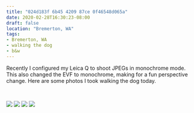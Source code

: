 ```yaml
---
title: "024d183f 6b45 4209 87ce 0f46548d065a"
date: 2020-02-28T16:30:23-08:00
draft: false
location: "Bremerton, WA"
tags:
- Bremerton, WA
- walking the dog
- b&w
---
```


Recently I configured my Leica Q to shoot JPEGs in monochrome mode.
This also changed the EVF to monochrome, making for a fun perspective change. 
Here are some photos I took walking the dog today.

<br>

![](https://d17enza3bfujl8.cloudfront.net/L1000062.jpg)
![](https://d17enza3bfujl8.cloudfront.net/L1000067.jpg)
![](https://d17enza3bfujl8.cloudfront.net/L1000070.jpg)
![](https://d17enza3bfujl8.cloudfront.net/L1000064.jpg)

